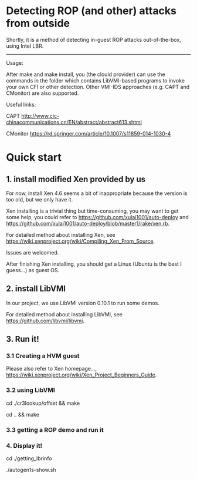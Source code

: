 # Detecting ROP (and other) attacks from outside


Shortly, it is a method of detecting in-guest ROP attacks out-of-the-box, using Intel LBR.

--------------------------------------------------------------

Usage:

After make and make install, you (the clould provider) can use the commands in the folder which contains LibVMI-based programs to invoke your own CFI or other detection. Other VMI-IDS approaches (e.g. CAPT and CMonitor) are also supported.

Useful links:

CAPT http://www.cic-chinacommunications.cn/EN/abstract/abstract613.shtml

CMonitor https://rd.springer.com/article/10.1007/s11859-014-1030-4

# Quick start

## 1. install modified Xen provided by us

For now, install Xen 4.6 seems a bit of inappropriate because the version is too old, but we only have it.

Xen installing is a trivial thing but time-consuming, you may want to get some help, you could refer to https://github.com/xulai1001/auto-deploy and https://github.com/xulai1001/auto-deploy/blob/master1/rake/xen.rb.

For detailed method about installing Xen, see https://wiki.xenproject.org/wiki/Compiling_Xen_From_Source.

Issues are welcomed.

After finishing Xen installing, you should get a Linux (Ubuntu is the best I guess...) as guest OS.

## 2. install LibVMI

In our project, we use LibVMI version 0.10.1 to run some demos.

For detailed method about installing LibVMI, see https://github.com/libvmi/libvmi.

## 3. Run it!

### 3.1 Creating a HVM guest

Please also refer to Xen homepage..., https://wiki.xenproject.org/wiki/Xen_Project_Beginners_Guide.

### 3.2 using LibVMI

cd ./cr3lookup/offset && make

cd .. && make

### 3.3 getting a ROP demo and run it

### 4. Display it!

cd ./getting_lbrinfo

./autogen1s-show.sh


